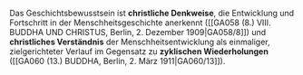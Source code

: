 
Das Geschichtsbewusstsein ist **christliche Denkweise**, die Entwicklung und Fortschritt in der Menschheitsgeschichte anerkennt ([[GA058 (8.) VIII. BUDDHA UND CHRISTUS, Berlin, 2. Dezember 1909|GA058/8]]) und **christliches Verständnis** der Menschheitsentwicklung als einmaliger, zielgerichteter Verlauf im Gegensatz zu **zyklischen Wiederholungen** ([[GA060 (13.) BUDDHA, Berlin, 2. März 1911|GA060/13]]).
